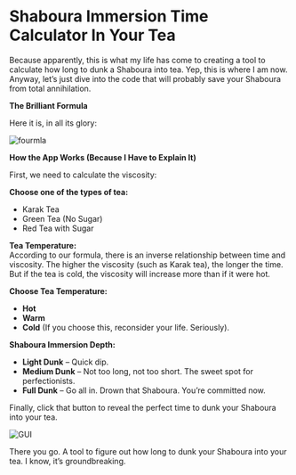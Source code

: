 # **Shaboura Immersion Time Calculator In Your Tea**

Because apparently, this is what my life has come to creating a tool to calculate how long to dunk a Shaboura into tea. Yep, this is where I am now. Anyway, let’s just dive into the code that will probably save your Shaboura from total annihilation.

**The Brilliant Formula**

Here it is, in all its glory:

![fourmla](https://github.com/user-attachments/assets/8003ad4c-b7d8-46b9-850d-157f8917ebb2)


**How the App Works (Because I Have to Explain It)**

First, we need to calculate the viscosity:

**Choose one of the types of tea:**
- Karak Tea
- Green Tea (No Sugar)
- Red Tea with Sugar

**Tea Temperature:**  
According to our formula, there is an inverse relationship between time and viscosity. The higher the viscosity (such as Karak tea), the longer the time. But if the tea is cold, the viscosity will increase more than if it were hot.

**Choose Tea Temperature:**
- **Hot**  
- **Warm** 
- **Cold**  (If you choose this, reconsider your life. Seriously).

**Shaboura Immersion Depth:**
- **Light Dunk** – Quick dip.
- **Medium Dunk** – Not too long, not too short. The sweet spot for perfectionists.
- **Full Dunk** – Go all in. Drown that Shaboura. You’re committed now.

Finally,
click that button to reveal the perfect time to dunk your Shaboura into your tea.

![GUI](https://github.com/user-attachments/assets/160638e9-da71-4d67-890c-e61b897966a6)

There you go. A tool to figure out how long to dunk your Shaboura into your tea. I know, it’s groundbreaking.
